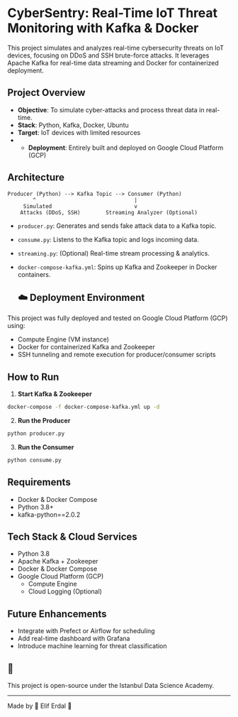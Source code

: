 
# CyberSentry: Real-Time IoT Threat Monitoring with Kafka & Docker

This project simulates and analyzes real-time cybersecurity threats on IoT devices, focusing on DDoS and SSH brute-force attacks. It leverages Apache Kafka for real-time data streaming and Docker for containerized deployment.

##  Project Overview

- **Objective**: To simulate cyber-attacks and process threat data in real-time.
- **Stack**: Python, Kafka, Docker, Ubuntu
- **Target**: IoT devices with limited resources
- - **Deployment**: Entirely built and deployed on Google Cloud Platform (GCP)

##  Architecture

```
Producer (Python) --> Kafka Topic --> Consumer (Python)
        ^                               |
     Simulated                          v
    Attacks (DDoS, SSH)        Streaming Analyzer (Optional)
```

- `producer.py`: Generates and sends fake attack data to a Kafka topic.
- `consume.py`: Listens to the Kafka topic and logs incoming data.
- `streaming.py`: (Optional) Real-time stream processing & analytics.
- `docker-compose-kafka.yml`: Spins up Kafka and Zookeeper in Docker containers.

  ## ☁️ Deployment Environment

This project was fully deployed and tested on Google Cloud Platform (GCP) using:
- Compute Engine (VM instance)
- Docker for containerized Kafka and Zookeeper
- SSH tunneling and remote execution for producer/consumer scripts

##  How to Run

1. **Start Kafka & Zookeeper**

```bash
docker-compose -f docker-compose-kafka.yml up -d
```

2. **Run the Producer**

```bash
python producer.py
```

3. **Run the Consumer**

```bash
python consume.py
```

##  Requirements

- Docker & Docker Compose
- Python 3.8+
- kafka-python==2.0.2

##  Tech Stack & Cloud Services

- Python 3.8
- Apache Kafka + Zookeeper
- Docker & Docker Compose
- Google Cloud Platform (GCP)
  - Compute Engine
  - Cloud Logging (Optional)

##  Future Enhancements

- Integrate with Prefect or Airflow for scheduling
- Add real-time dashboard with Grafana
- Introduce machine learning for threat classification

## 💙

This project is open-source under the Istanbul Data Science Academy.

---

Made by 🤍 Elif Erdal 💅
